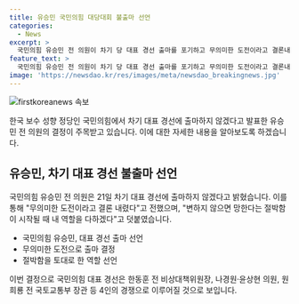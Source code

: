 ```yaml
---
title: 유승민 국민의힘 대당대회 불출마 선언
categories:
  - News
excerpt: >
  국민의힘 유승민 전 의원이 차기 당 대표 경선 출마를 포기하고 무의미한 도전이라고 결론내렸다. 유 전 의원은 페이스북을 통해 변하지 않으면 망한다는 절박함이 시작될 때 내 역할을 다하겠다고 전했다. 이에 대표 경선은 한동훈, 나경원, 윤상현 의원, 원희룡 전 국토교통부 장관 4인의 각축전으로 예상된다.
feature_text: >
  국민의힘 유승민 전 의원이 차기 당 대표 경선 출마를 포기하고 무의미한 도전이라고 결론내렸다. 유 전 의원은 페이스북을 통해 변하지 않으면 망한다는 절박함이 시작될 때 내 역할을 다하겠다고 전했다. 이에 대표 경선은 한동훈, 나경원, 윤상현 의원, 원희룡 전 국토교통부 장관 4인의 각축전으로 예상된다.
image: 'https://newsdao.kr/res/images/meta/newsdao_breakingnews.jpg'
---
```


<p><img src="https://newsdao.kr/res/images/meta/newsdao_breakingnews.jpg" alt="firstkoreanews 속보" /></p>

<p>한국 보수 성향 정당인 국민의힘에서 차기 대표 경선에 출마하지 않겠다고 발표한 유승민 전 의원의 결정이 주목받고 있습니다. 이에 대한 자세한 내용을 알아보도록 하겠습니다.</p>

<h2 data-ke-size="size26">유승민, 차기 대표 경선 불출마 선언</h2>

<p>국민의힘 유승민 전 의원은 21일 차기 대표 경선에 출마하지 않겠다고 밝혔습니다. 이를 통해 "무의미한 도전이라고 결론 내렸다"고 전했으며, "변하지 않으면 망한다는 절박함이 시작될 때 내 역할을 다하겠다"고 덧붙였습니다.</p>

<ul>
  <li>국민의힘 유승민, 대표 경선 출마 선언</li>
  <li>무의미한 도전으로 출마 결정</li>
  <li>절박함을 토대로 한 역할 선언</li>
</ul>

<p>이번 결정으로 국민의힘 대표 경선은 한동훈 전 비상대책위원장, 나경원·윤상현 의원, 원희룡 전 국토교통부 장관 등 4인의 경쟁으로 이루어질 것으로 보입니다.</p>

